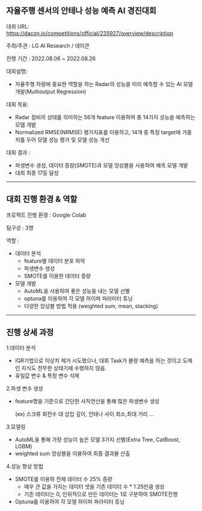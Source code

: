 ## 자율주행 센서의 안테나 성능 예측 AI 경진대회

대회 URL: https://dacon.io/competitions/official/235927/overview/description

주최/주관 : LG AI Research / 데이콘

진행 기간 : 2022.08.06 ~ 2022.08.26

대회설명:
  * 자율주행 차량에 중요한 역할을 하는 Radar의 성능을 미리 예측할 수 있는 AI 모델 개발(Multioutput Regression)

대회 목표:
  * Radar 장비의 상태를 의미하는 56개 feature 이용하여 총 14가지 성능을 예측하는 모델 개발
  * Normalized RMSE(NRMSE) 평가지표를 이용하고, 14개 중 특정 target에 가중치를 두어 모델 성능 평가 및 모델 성능 개선

대회 결과 :
  * 파생변수 생성, 데이터 증량(SMOTE)과 모델 앙상블을 사용하여 예측 모델 개발
  * 대회 최종 17등 달성
 * * *
 ## 대회 진행 환경 & 역할
 프로젝트 진행 환경 : Google Colab
 
 팀구성 : 3명
 
 역할 :
  * 데이터 분석
    * feature별 데이터 분포 파악
    * 파생변수 생성
    * SMOTE를 이용한 데이터 증량
  * 모델 개발
    * AutoML을 사용하여 좋은 성능을 내는 모델 선별
    * optuna를 이용하여 각 모델 하이퍼 파라미터 튜닝
    * 다양한 앙상블 방법 적용 (weighted sum, mean, stacking)
* * *
## 진행 상세 과정
1.데이터 분석
  * IQR기법으로 이상치 제거 시도했으나, 대회 Task가 불량 예측을 하는 것이고 도메인 지식도 전무한 상태기에 수행하지 않음.
  * 유일값 변수 & 특정 변수 삭제
  
2.파생 변수 생성
  * feature명을 기준으로 간단한 사칙연산을 통해 많은 파생변수 생성 
 
    (ex) 스크류 회전수 대 삽입 깊이, 안테나 사이 최소,최대 거리 …
  
3.모델링
  * AutoML을 통해 가장 성능이 높은 모델 3가지 선별(Extra Tree, CatBoost, LGBM)
  * weighted sum 앙상블을 이용하여 최종 결과물 산출
  
4.성능 향상 방법
  * SMOTE를 이용하 전체 데이터 수 25% 증량
    * 매우 큰 값을 가지는 데이터 셋을 기존 데이터 수 * 1.25만큼 생성
    * 기존 데이터는 0, 인위적으로 만든 데이터는 1로 구분하여 SMOTE진행
  * Optuna를 이용하여 각 모델 하이퍼 파라미터 튜닝
